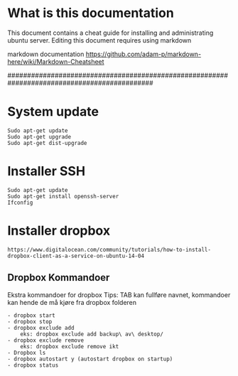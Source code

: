 # What is this documentation
This document contains a cheat guide for installing and administrating ubuntu server. 
Editing this document requires using markdown

markdown documentation
https://github.com/adam-p/markdown-here/wiki/Markdown-Cheatsheet

#############################################################################################


# System update
	Sudo apt-get update
	Sudo apt-get upgrade
	Sudo apt-get dist-upgrade

# Installer SSH
	Sudo apt-get update
	Sudo apt-get install openssh-server
	Ifconfig

# Installer dropbox
	https://www.digitalocean.com/community/tutorials/how-to-install-dropbox-client-as-a-service-on-ubuntu-14-04



## Dropbox Kommandoer
Ekstra kommandoer for dropbox
Tips: TAB kan fullføre navnet, kommandoer kan hende de må kjøre fra dropbox folderen

	- dropbox start
	- dropbox stop
	- dropbox exclude add 
		eks: dropbox exclude add backup\ av\ desktop/ 	
	- dropbox exclude remove
		eks: dropbox exclude remove ikt
	- Dropbox ls
	- dropbox autostart y (autostart dropbox on startup)
	- dropbox status


